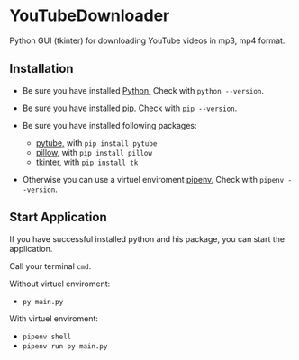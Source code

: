 # YouTubeDownloader
Python GUI (tkinter) for downloading YouTube videos in mp3, mp4 format.

## Installation
- Be sure you have installed [Python.](https://www.python.org/downloads/) Check with `python --version`.
- Be sure you have installed [pip.](https://pypi.org/project/pip/) Check with `pip --version`.    
- Be sure you have installed following packages:
    - [pytube,](https://pytube.io/en/latest/) with `pip install pytube`  
    - [pillow,](https://pypi.org/project/Pillow/)  with `pip install pillow`
    - [tkinter,](https://docs.python.org/3/library/tkinter.html)  with `pip install tk`

- Otherwise you can use a virtuel enviroment [pipenv.](https://pypi.org/project/pipenv/)  Check with `pipenv --version`.    

## Start Application
If you have successful installed python and his package, you can start the application.

Call your terminal `cmd`.

Without virtuel enviroment:
- `py main.py`

With virtuel enviroment:
- `pipenv shell`
- `pipenv run py main.py`
